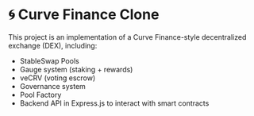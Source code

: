 # 🌀 Curve Finance Clone

This project is an implementation of a Curve Finance-style decentralized exchange (DEX), including:

- StableSwap Pools
- Gauge system (staking + rewards)
- veCRV (voting escrow)
- Governance system
- Pool Factory
- Backend API in Express.js to interact with smart contracts
